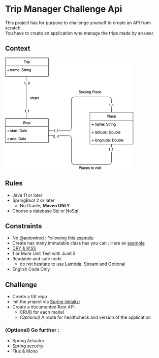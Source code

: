 # Trip Manager Challenge Api  
  
This project has for purpose to challenge yourself to create an API from scratch.  
You have to create an application who manage the trips made by an user.

## Context

<img src="mcd.png" alt="MCD diagram">

## Rules  
- Java 11 or later  
- SpringBoot 2 or later  
  - No Gradle, **Maven ONLY**
 - Choose a database Sql or NoSql

## Constraints
- No @autowired  : Following this [exemple](https://dzone.com/articles/spring-di-patterns-the-good-the-bad-and-the-ugly)
- Create has many immutable class has you can : Here an [exemple](https://dzone.com/articles/how-to-create-an-immutable-class-in-java)
- [DRY & KISS](https://dzone.com/articles/software-design-principles-dry-and-kiss)  
- 1 or More Unit Test with Junit 5 
- Readable and safe code
	- do not hesitate to use Lambda, Stream and Optional
- English Code Only
  
## Challenge
- Create a Git repo
- Init the project via [Spring Initializr](https://start.spring.io/)
- Create a documented Rest API
	- CRUD for each model
	- *(Optional)* A route for healthcheck and version of the application

### (Optional) Go further :  
- Spring Actuator  
- Spring security  
- Flux & Mono